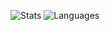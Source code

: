![Stats](https://github-readme-stats.vercel.app/api?username=thomas-xin&show_icons=true&theme=radical&title_color=000000&text_color=ffffff&icon_color=bfbfbf&bg_color=60,ff0000,ffff00,00ff00,00ffff,0000ff,ff00ff)
![Languages](https://github-readme-stats.vercel.app/api/top-langs/?username=thomas-xin&show_icons=true&theme=radical&title_color=000000&text_color=ffffff&icon_color=bfbfbf&bg_color=60,ff0000,ffff00,00ff00,00ffff,0000ff,ff00ff)

